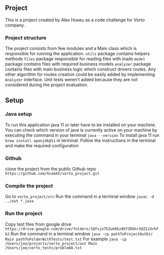 ## Project
This is a project created by Alex Huseu as a code challenge for Vorto company. 
### Project structure
The project consists from few modules and a Main class which is responsible for running the application.
`utils` package contains helpers methods
`files` package responsible for reading files with loads
`model` package contains files with required business models
`analyzer` package contains files with main business logic which construct drivers routes. 
Any other algorithm for routes creation could be easily added by implementing `Analyzer` interface. 
Unit tests weren't added because they are not considered during the project evaluation.
## Setup
### Java setup
To run this application java 11 or later have to be installed on your machine.
You can check which version of java is currently active on your machine by executing 
the command in your terminal `java --version`
To install java 11 run `brew install openjdk@11` in terminal. 
Follow the instructions in the terminal and make the required configuration
### Github
clone the project from the public Github repo `https://github.com/XcomXX/vorto_project.git`
### Compile the project
Go to `vorto_project/src`
Run the command in a terminal window `javac -d ../out *.java`
### Run the project
Copy test files from google drive `https://drive.google.com/drive/folders/1Qfvje75ZukO5z0XfIRXhr59ZIiOrhFb2`
Run the command in a terminal window `java -cp pathToProjectOutDir Main pathToFolderWithTests/test.txt`
For example `java -cp /Users/joe/projects/vorto_project/out Main /Users/joe/vorto_tests/problem8.txt`
